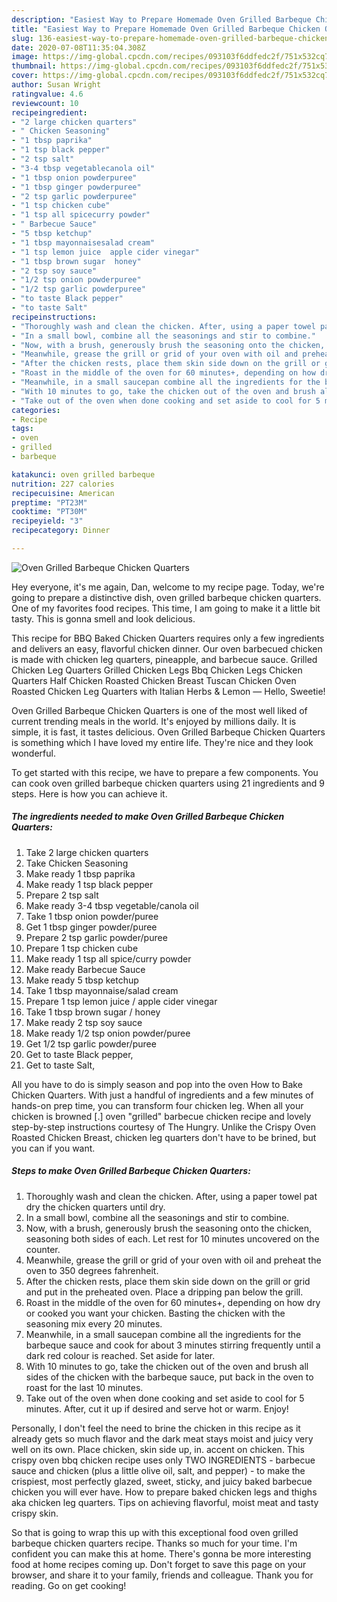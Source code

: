 ```yaml
---
description: "Easiest Way to Prepare Homemade Oven Grilled Barbeque Chicken Quarters"
title: "Easiest Way to Prepare Homemade Oven Grilled Barbeque Chicken Quarters"
slug: 136-easiest-way-to-prepare-homemade-oven-grilled-barbeque-chicken-quarters
date: 2020-07-08T11:35:04.308Z
image: https://img-global.cpcdn.com/recipes/093103f6ddfedc2f/751x532cq70/oven-grilled-barbeque-chicken-quarters-recipe-main-photo.jpg
thumbnail: https://img-global.cpcdn.com/recipes/093103f6ddfedc2f/751x532cq70/oven-grilled-barbeque-chicken-quarters-recipe-main-photo.jpg
cover: https://img-global.cpcdn.com/recipes/093103f6ddfedc2f/751x532cq70/oven-grilled-barbeque-chicken-quarters-recipe-main-photo.jpg
author: Susan Wright
ratingvalue: 4.6
reviewcount: 10
recipeingredient:
- "2 large chicken quarters"
- " Chicken Seasoning"
- "1 tbsp paprika"
- "1 tsp black pepper"
- "2 tsp salt"
- "3-4 tbsp vegetablecanola oil"
- "1 tbsp onion powderpuree"
- "1 tbsp ginger powderpuree"
- "2 tsp garlic powderpuree"
- "1 tsp chicken cube"
- "1 tsp all spicecurry powder"
- " Barbecue Sauce"
- "5 tbsp ketchup"
- "1 tbsp mayonnaisesalad cream"
- "1 tsp lemon juice  apple cider vinegar"
- "1 tbsp brown sugar  honey"
- "2 tsp soy sauce"
- "1/2 tsp onion powderpuree"
- "1/2 tsp garlic powderpuree"
- "to taste Black pepper"
- "to taste Salt"
recipeinstructions:
- "Thoroughly wash and clean the chicken. After, using a paper towel pat dry the chicken quarters until dry."
- "In a small bowl, combine all the seasonings and stir to combine."
- "Now, with a brush, generously brush the seasoning onto the chicken, seasoning both sides of each. Let rest for 10 minutes uncovered on the counter."
- "Meanwhile, grease the grill or grid of your oven with oil and preheat the oven to 350 degrees fahrenheit."
- "After the chicken rests, place them skin side down on the grill or grid and put in the preheated oven. Place a dripping pan below the grill."
- "Roast in the middle of the oven for 60 minutes+, depending on how dry or cooked you want your chicken. Basting the chicken with the seasoning mix every 20 minutes."
- "Meanwhile, in a small saucepan combine all the ingredients for the barbeque sauce and cook for about 3 minutes stirring frequently until a dark red colour is reached. Set aside for later."
- "With 10 minutes to go, take the chicken out of the oven and brush all sides of the chicken with the barbeque sauce, put back in the oven to roast for the last 10 minutes."
- "Take out of the oven when done cooking and set aside to cool for 5 minutes. After, cut it up if desired and serve hot or warm. Enjoy!"
categories:
- Recipe
tags:
- oven
- grilled
- barbeque

katakunci: oven grilled barbeque 
nutrition: 227 calories
recipecuisine: American
preptime: "PT23M"
cooktime: "PT30M"
recipeyield: "3"
recipecategory: Dinner

---
```



![Oven Grilled Barbeque Chicken Quarters](https://img-global.cpcdn.com/recipes/093103f6ddfedc2f/751x532cq70/oven-grilled-barbeque-chicken-quarters-recipe-main-photo.jpg)

Hey everyone, it's me again, Dan, welcome to my recipe page. Today, we're going to prepare a distinctive dish, oven grilled barbeque chicken quarters. One of my favorites food recipes. This time, I am going to make it a little bit tasty. This is gonna smell and look delicious.

This recipe for BBQ Baked Chicken Quarters requires only a few ingredients and delivers an easy, flavorful chicken dinner. Our oven barbecued chicken is made with chicken leg quarters, pineapple, and barbecue sauce. Grilled Chicken Leg Quarters Grilled Chicken Legs Bbq Chicken Legs Chicken Quarters Half Chicken Roasted Chicken Breast Tuscan Chicken Oven Roasted Chicken Leg Quarters with Italian Herbs &amp; Lemon — Hello, Sweetie!

Oven Grilled Barbeque Chicken Quarters is one of the most well liked of current trending meals in the world. It's enjoyed by millions daily. It is simple, it is fast, it tastes delicious. Oven Grilled Barbeque Chicken Quarters is something which I have loved my entire life. They're nice and they look wonderful.


To get started with this recipe, we have to prepare a few components. You can cook oven grilled barbeque chicken quarters using 21 ingredients and 9 steps. Here is how you can achieve it.

<!--inarticleads1-->

##### The ingredients needed to make Oven Grilled Barbeque Chicken Quarters:

1. Take 2 large chicken quarters
1. Take  Chicken Seasoning
1. Make ready 1 tbsp paprika
1. Make ready 1 tsp black pepper
1. Prepare 2 tsp salt
1. Make ready 3-4 tbsp vegetable/canola oil
1. Take 1 tbsp onion powder/puree
1. Get 1 tbsp ginger powder/puree
1. Prepare 2 tsp garlic powder/puree
1. Prepare 1 tsp chicken cube
1. Make ready 1 tsp all spice/curry powder
1. Make ready  Barbecue Sauce
1. Make ready 5 tbsp ketchup
1. Take 1 tbsp mayonnaise/salad cream
1. Prepare 1 tsp lemon juice / apple cider vinegar
1. Take 1 tbsp brown sugar / honey
1. Make ready 2 tsp soy sauce
1. Make ready 1/2 tsp onion powder/puree
1. Get 1/2 tsp garlic powder/puree
1. Get to taste Black pepper,
1. Get to taste Salt,


All you have to do is simply season and pop into the oven How to Bake Chicken Quarters. With just a handful of ingredients and a few minutes of hands-on prep time, you can transform four chicken leg. When all your chicken is browned [.] oven &#34;grilled&#34; barbecue chicken recipe and lovely step-by-step instructions courtesy of The Hungry. Unlike the Crispy Oven Roasted Chicken Breast, chicken leg quarters don&#39;t have to be brined, but you can if you want. 

<!--inarticleads2-->

##### Steps to make Oven Grilled Barbeque Chicken Quarters:

1. Thoroughly wash and clean the chicken. After, using a paper towel pat dry the chicken quarters until dry.
1. In a small bowl, combine all the seasonings and stir to combine.
1. Now, with a brush, generously brush the seasoning onto the chicken, seasoning both sides of each. Let rest for 10 minutes uncovered on the counter.
1. Meanwhile, grease the grill or grid of your oven with oil and preheat the oven to 350 degrees fahrenheit.
1. After the chicken rests, place them skin side down on the grill or grid and put in the preheated oven. Place a dripping pan below the grill.
1. Roast in the middle of the oven for 60 minutes+, depending on how dry or cooked you want your chicken. Basting the chicken with the seasoning mix every 20 minutes.
1. Meanwhile, in a small saucepan combine all the ingredients for the barbeque sauce and cook for about 3 minutes stirring frequently until a dark red colour is reached. Set aside for later.
1. With 10 minutes to go, take the chicken out of the oven and brush all sides of the chicken with the barbeque sauce, put back in the oven to roast for the last 10 minutes.
1. Take out of the oven when done cooking and set aside to cool for 5 minutes. After, cut it up if desired and serve hot or warm. Enjoy!


Personally, I don&#39;t feel the need to brine the chicken in this recipe as it already gets so much flavor and the dark meat stays moist and juicy very well on its own. Place chicken, skin side up, in. accent on chicken. This crispy oven bbq chicken recipe uses only TWO INGREDIENTS - barbecue sauce and chicken (plus a little olive oil, salt, and pepper) - to make the crispiest, most perfectly glazed, sweet, sticky, and juicy baked barbecue chicken you will ever have. How to prepare baked chicken legs and thighs aka chicken leg quarters. Tips on achieving flavorful, moist meat and tasty crispy skin. 

So that is going to wrap this up with this exceptional food oven grilled barbeque chicken quarters recipe. Thanks so much for your time. I'm confident you can make this at home. There's gonna be more interesting food at home recipes coming up. Don't forget to save this page on your browser, and share it to your family, friends and colleague. Thank you for reading. Go on get cooking!
